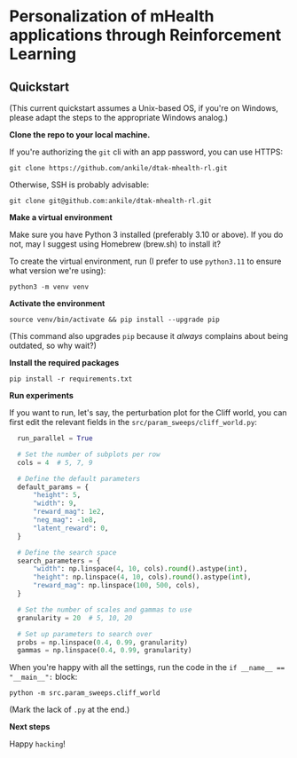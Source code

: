 # Personalization of mHealth applications through Reinforcement Learning


## Quickstart

(This current quickstart assumes a Unix-based OS, if you're on Windows, please adapt the steps to the appropriate Windows analog.)

**Clone the repo to your local machine.**

If you're authorizing the `git` cli with an app password, you can use HTTPS:

`git clone https://github.com/ankile/dtak-mhealth-rl.git`

Otherwise, SSH is probably advisable:

`git clone git@github.com:ankile/dtak-mhealth-rl.git`


**Make a virtual environment**

Make sure you have Python 3 installed (preferably 3.10 or above). If you do not, may I suggest using Homebrew (brew.sh) to install it?

To create the virtual environment, run (I prefer to use `python3.11` to ensure what version we're using):

`python3 -m venv venv`

**Activate the environment**

`source venv/bin/activate && pip install --upgrade pip`

(This command also upgrades `pip` because it _always_ complains about being outdated, so why wait?)


**Install the required packages**

`pip install -r requirements.txt`


**Run experiments**

If you want to run, let's say, the perturbation plot for the Cliff world, you can first edit the relevant fields in the `src/param_sweeps/cliff_world.py`:

```python
  run_parallel = True

  # Set the number of subplots per row
  cols = 4  # 5, 7, 9

  # Define the default parameters
  default_params = {
      "height": 5,
      "width": 9,
      "reward_mag": 1e2,
      "neg_mag": -1e8,
      "latent_reward": 0,
  }

  # Define the search space
  search_parameters = {
      "width": np.linspace(4, 10, cols).round().astype(int),
      "height": np.linspace(4, 10, cols).round().astype(int),
      "reward_mag": np.linspace(100, 500, cols),
  }

  # Set the number of scales and gammas to use
  granularity = 20  # 5, 10, 20

  # Set up parameters to search over
  probs = np.linspace(0.4, 0.99, granularity)
  gammas = np.linspace(0.4, 0.99, granularity)
```

When you're happy with all the settings, run the code in the `if __name__ == "__main__":` block:

`python -m src.param_sweeps.cliff_world`

(Mark the lack of `.py` at the end.)

**Next steps**

Happy `hacking`!